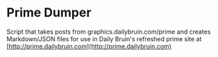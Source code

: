 # Prime Dumper
Script that takes posts from graphics.dailybruin.com/prime and creates Markdown/JSON files for use in Daily Bruin's refreshed prime site at [http://prime.dailybruin.com](http://prime.dailybruin.com) 